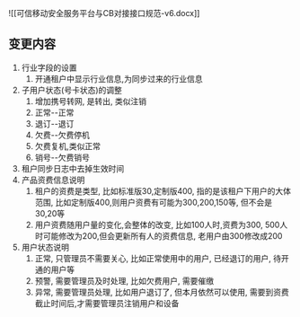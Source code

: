 ![[可信移动安全服务平台与CB对接接口规范-v6.docx]]

## 变更内容
1. 行业字段的设置
	1. 开通租户中显示行业信息,为同步过来的行业信息
2. 子用户状态(号卡状态)的调整
	1. 增加携号转网, 是转出, 类似注销
	2. 正常--正常
	3. 退订--退订
	4. 欠费--欠费停机
	5. 欠费复机,类似正常
	6. 销号--欠费销号
3. 租户同步日志中去掉生效时间
4. 产品资费信息说明
	1. 租户的资费是类型, 比如标准版30,定制版400, 指的是该租户下用户的大体范围, 比如定制版400,则用户资费有可能为300,200,150等, 但不会是30,20等
	2. 用户资费随用户量的变化,会整体的改变, 比如100人时,资费为300, 500人时可能修改为200,但会更新所有人的资费信息, 老用户由300修改成200
5. 用户状态说明
	1. 正常, 只管理员不需要关心, 比如正常使用中的用户, 已经退订的用户, 待开通的用户等
	2. 预警, 需要管理员及时处理, 比如欠费用户, 需要催缴
	3. 异常, 需要管理员处理, 比如用户退订了, 但本月依然可以使用, 需要到资费截止时间后,才需要管理员注销用户和设备